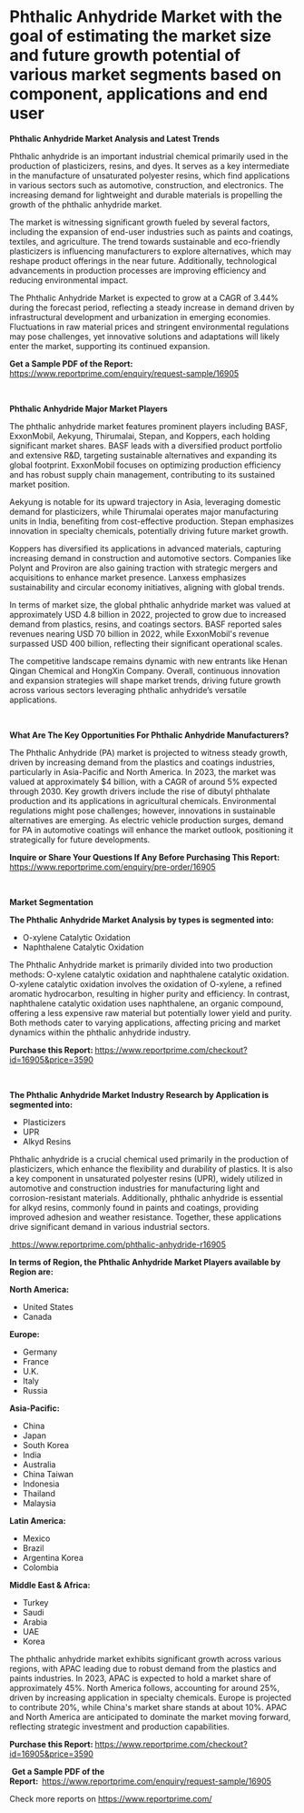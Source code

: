 <p><h1>Phthalic Anhydride Market with the goal of estimating the market size and future growth potential of various market segments based on component, applications and end user</h1></p><p><strong>Phthalic Anhydride Market Analysis and Latest Trends</strong></p>
<p><p>Phthalic anhydride is an important industrial chemical primarily used in the production of plasticizers, resins, and dyes. It serves as a key intermediate in the manufacture of unsaturated polyester resins, which find applications in various sectors such as automotive, construction, and electronics. The increasing demand for lightweight and durable materials is propelling the growth of the phthalic anhydride market.</p><p>The market is witnessing significant growth fueled by several factors, including the expansion of end-user industries such as paints and coatings, textiles, and agriculture. The trend towards sustainable and eco-friendly plasticizers is influencing manufacturers to explore alternatives, which may reshape product offerings in the near future. Additionally, technological advancements in production processes are improving efficiency and reducing environmental impact.</p><p>The Phthalic Anhydride Market is expected to grow at a CAGR of 3.44% during the forecast period, reflecting a steady increase in demand driven by infrastructural development and urbanization in emerging economies. Fluctuations in raw material prices and stringent environmental regulations may pose challenges, yet innovative solutions and adaptations will likely enter the market, supporting its continued expansion.</p></p>
<p><strong>Get a Sample PDF of the Report:&nbsp;</strong> <a href="https://www.reportprime.com/enquiry/request-sample/16905?utm_campaign=3268&utm_medium=2&utm_source=Github&utm_content=ia&utm_term=18032025&utm_id=phthalic-anhydride">https://www.reportprime.com/enquiry/request-sample/16905</a></p>
<p>&nbsp;</p>
<p><strong>Phthalic Anhydride Major Market Players</strong></p>
<p><p>The phthalic anhydride market features prominent players including BASF, ExxonMobil, Aekyung, Thirumalai, Stepan, and Koppers, each holding significant market shares. BASF leads with a diversified product portfolio and extensive R&D, targeting sustainable alternatives and expanding its global footprint. ExxonMobil focuses on optimizing production efficiency and has robust supply chain management, contributing to its sustained market position.</p><p>Aekyung is notable for its upward trajectory in Asia, leveraging domestic demand for plasticizers, while Thirumalai operates major manufacturing units in India, benefiting from cost-effective production. Stepan emphasizes innovation in specialty chemicals, potentially driving future market growth.</p><p>Koppers has diversified its applications in advanced materials, capturing increasing demand in construction and automotive sectors. Companies like Polynt and Proviron are also gaining traction with strategic mergers and acquisitions to enhance market presence. Lanxess emphasizes sustainability and circular economy initiatives, aligning with global trends.</p><p>In terms of market size, the global phthalic anhydride market was valued at approximately USD 4.8 billion in 2022, projected to grow due to increased demand from plastics, resins, and coatings sectors. BASF reported sales revenues nearing USD 70 billion in 2022, while ExxonMobil's revenue surpassed USD 400 billion, reflecting their significant operational scales.</p><p>The competitive landscape remains dynamic with new entrants like Henan Qingan Chemical and HongXin Company. Overall, continuous innovation and expansion strategies will shape market trends, driving future growth across various sectors leveraging phthalic anhydride’s versatile applications.</p></p>
<p>&nbsp;</p>
<p><strong>What Are The Key Opportunities For Phthalic Anhydride Manufacturers?</strong></p>
<p><p>The Phthalic Anhydride (PA) market is projected to witness steady growth, driven by increasing demand from the plastics and coatings industries, particularly in Asia-Pacific and North America. In 2023, the market was valued at approximately $4 billion, with a CAGR of around 5% expected through 2030. Key growth drivers include the rise of dibutyl phthalate production and its applications in agricultural chemicals. Environmental regulations might pose challenges; however, innovations in sustainable alternatives are emerging. As electric vehicle production surges, demand for PA in automotive coatings will enhance the market outlook, positioning it strategically for future developments.</p></p>
<p><strong>Inquire or Share Your Questions If Any Before Purchasing This Report:</strong> <a href="https://www.reportprime.com/enquiry/pre-order/16905?utm_campaign=3268&utm_medium=2&utm_source=Github&utm_content=ia&utm_term=18032025&utm_id=phthalic-anhydride">https://www.reportprime.com/enquiry/pre-order/16905</a></p>
<p>&nbsp;</p>
<p><strong>Market Segmentation</strong></p>
<p><strong>The Phthalic Anhydride Market Analysis by types is segmented into:</strong></p>
<p><ul><li>O-xylene Catalytic Oxidation</li><li>Naphthalene Catalytic Oxidation</li></ul></p>
<p><p>The Phthalic Anhydride market is primarily divided into two production methods: O-xylene catalytic oxidation and naphthalene catalytic oxidation. O-xylene catalytic oxidation involves the oxidation of O-xylene, a refined aromatic hydrocarbon, resulting in higher purity and efficiency. In contrast, naphthalene catalytic oxidation uses naphthalene, an organic compound, offering a less expensive raw material but potentially lower yield and purity. Both methods cater to varying applications, affecting pricing and market dynamics within the phthalic anhydride industry.</p></p>
<p><strong>Purchase this Report:&nbsp;</strong><a href="https://www.reportprime.com/checkout?id=16905&price=3590&utm_campaign=3268&utm_medium=2&utm_source=Github&utm_content=ia&utm_term=18032025&utm_id=phthalic-anhydride">https://www.reportprime.com/checkout?id=16905&price=3590</a></p>
<p>&nbsp;</p>
<p><strong>The Phthalic Anhydride Market Industry Research by Application is segmented into:</strong></p>
<p><ul><li>Plasticizers</li><li>UPR</li><li>Alkyd Resins</li></ul></p>
<p><p>Phthalic anhydride is a crucial chemical used primarily in the production of plasticizers, which enhance the flexibility and durability of plastics. It is also a key component in unsaturated polyester resins (UPR), widely utilized in automotive and construction industries for manufacturing light and corrosion-resistant materials. Additionally, phthalic anhydride is essential for alkyd resins, commonly found in paints and coatings, providing improved adhesion and weather resistance. Together, these applications drive significant demand in various industrial sectors.</p></p>
<p><a href="https://www.reportprime.com/phthalic-anhydride-r16905?utm_campaign=3268&utm_medium=2&utm_source=Github&utm_content=ia&utm_term=18032025&utm_id=phthalic-anhydride">&nbsp;https://www.reportprime.com/phthalic-anhydride-r16905</a></p>
<p><strong>In terms of Region, the Phthalic Anhydride Market Players available by Region are:</strong></p>
<p>
    <p> <strong> North America: </strong>
        <ul>
            <li>United States</li>
            <li>Canada</li>
        </ul>
        </p> 
    <p> <strong> Europe: </strong>
        <ul>
            <li>Germany</li>
            <li>France</li>
            <li>U.K.</li>
            <li>Italy</li>
            <li>Russia</li>
        </ul>
        </p> 
    <p> <strong> Asia-Pacific: </strong>
        <ul>
            <li>China</li>
            <li>Japan</li>
            <li>South Korea</li>
            <li>India</li>
            <li>Australia</li>
            <li>China Taiwan</li>
            <li>Indonesia</li>
            <li>Thailand</li>
            <li>Malaysia</li>
        </ul>
        </p> 
    <p> <strong> Latin America: </strong>
        <ul>
            <li>Mexico</li>
            <li>Brazil</li>
            <li>Argentina Korea</li>
            <li>Colombia</li>
        </ul>
        </p> 
    <p> <strong> Middle East & Africa: </strong>
        <ul>
            <li>Turkey</li>
            <li>Saudi</li>
            <li>Arabia</li>
            <li>UAE</li>
            <li>Korea</li>
        </ul>
    </p>
    </p>
<p><p>The phthalic anhydride market exhibits significant growth across various regions, with APAC leading due to robust demand from the plastics and paints industries. In 2023, APAC is expected to hold a market share of approximately 45%. North America follows, accounting for around 25%, driven by increasing application in specialty chemicals. Europe is projected to contribute 20%, while China's market share stands at about 10%. APAC and North America are anticipated to dominate the market moving forward, reflecting strategic investment and production capabilities.</p></p>
<p><strong>Purchase this Report: </strong><a href="https://www.reportprime.com/checkout?id=16905&price=3590&utm_campaign=3268&utm_medium=2&utm_source=Github&utm_content=ia&utm_term=18032025&utm_id=phthalic-anhydride">https://www.reportprime.com/checkout?id=16905&price=3590</a></p>
<p>&nbsp;<strong>Get a Sample PDF of the Report:&nbsp;&nbsp;</strong><a href="https://www.reportprime.com/enquiry/request-sample/16905?utm_campaign=3268&utm_medium=2&utm_source=Github&utm_content=ia&utm_term=18032025&utm_id=phthalic-anhydride">https://www.reportprime.com/enquiry/request-sample/16905</a></p>
<p><strong></strong></p>
<p>Check more reports on <a href="https://www.reportprime.com/?utm_campaign=3268&utm_medium=2&utm_source=Github&utm_content=ia&utm_term=18032025&utm_id=phthalic-anhydride">https://www.reportprime.com/</a></p>